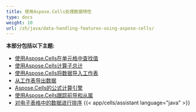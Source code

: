 ```yaml
---
title: 使用Aspose.Cells处理数据特性
type: docs
weight: 10
url: /zh/java/data-handling-features-using-aspose-cells/
---
```


 **本部分包括以下主题:**
- [使用Aspose.Cells在单元格中查找值](/cells/zh/java/find-value-in-cells-using-aspose-cells/)
- [使用Aspose.Cells计算子总计](/cells/zh/java/calculate-sub-totals-using-aspose-cells/)
- [使用Aspose.Cells将数据导入工作表](/cells/zh/java/import-data-to-worksheets-using-aspose-cells/)
- [从工作表导出数据](/cells/zh/java/export-data-from-worksheets/)
- [Aspose.Cells的公式计算引擎](/cells/zh/java/formula-calculation-engine-in-aspose-cells/)
- [使用Aspose.Cells跟踪前导和从属](/cells/zh/java/tracing-precedents-and-dependents-using-aspose-cells/)
- [对电子表格中的数据进行排序](/cells/zh/java/sort-data-in-spreadsheets/)
{{< app/cells/assistant language="java" >}}
